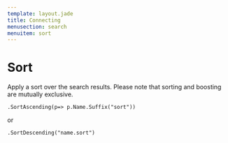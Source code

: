 ```yaml
---
template: layout.jade
title: Connecting
menusection: search
menuitem: sort
---
```



# Sort

Apply a sort over the search results. Please note that sorting and boosting are mutually exclusive.

	.SortAscending(p=> p.Name.Suffix("sort"))

or

	.SortDescending("name.sort")


